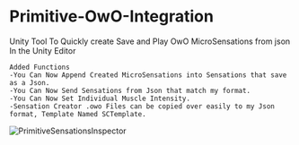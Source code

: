 # Primitive-OwO-Integration
 Unity Tool To Quickly create Save and Play OwO MicroSensations from json In the Unity Editor
		
	Added Functions 
	-You Can Now Append Created MicroSensations into Sensations that save as a Json. 
	-You Can Now Send Sensations from Json that match my format.
	-You Can Now Set Individual Muscle Intensity.
	-Sensation Creator .owo Files can be copied over easily to my Json format, Template Named SCTemplate.
![PrimitiveSensationsInspector](https://github.com/shimizudani/Primitive-OwO-Integration/assets/101910428/f9f7ad5b-38aa-4b93-aacf-bb030938f31b)

